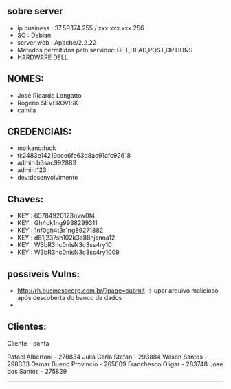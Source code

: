 ## sobre server
- ip business : 37.59.174.255  / xxx.xxx.xxx.256
- SO : Debian 
- server web : Apache/2.2.22
- Metodos permitidos pelo servidor: GET,HEAD,POST,OPTIONS   
- HARDWARE DELL

## NOMES:
- José RIcardo Longatto
- Rogerio SEVEROVISK
- camila

## CREDENCIAIS:
- moikano:fuck
- ti:2483e14219cce6fe63d8ac91afc92618 
- admin:b3sac992883
- admin:123
- dev:desenvolvimento

## Chaves:
- KEY : 65784920123nvw0f4 
- KEY : Gh4ck1ng9988299311
- KEY : 1nf0gh4t3r1ng89271882
- KEY : d81j237sh102k3a88njsnna12
- KEY : W3bR3nc0nisN3c3ss4ry10
- KEY : W3bR3nc0nisN3c3ss4ry1009

## possiveis Vulns: 
- http://rh.businesscorp.com.br/?page=submit -> upar arquivo malicioso após descoberta do banco de dados
- 


## Clientes:
Cliente - conta

Rafael Albertoni - 278834
Julia Carla Stefan - 293884
Wilson Santos - 298333
Osmar Bueno Provincio - 265009 
Franchesco Oligar - 283748
Jose dos Santos - 275829


--- 




